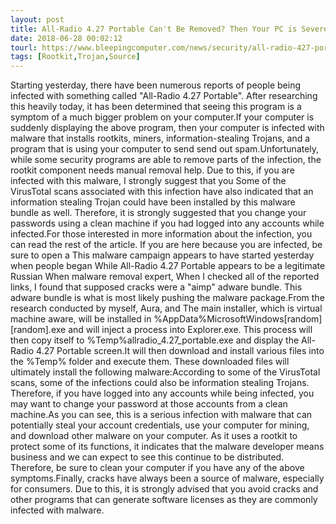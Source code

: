 ```yaml
---
layout: post
title: All-Radio 4.27 Portable Can't Be Removed? Then Your PC is Severely Infected
date: 2018-06-28 00:02:12
tourl: https://www.bleepingcomputer.com/news/security/all-radio-427-portable-cant-be-removed-then-your-pc-is-severely-infected/
tags: [Rootkit,Trojan,Source]
---
```

Starting yesterday, there have been numerous reports of people being infected with something called "All-Radio 4.27 Portable". After researching this heavily today, it has been determined that seeing this program is a symptom of a much bigger problem on your computer.If your computer is suddenly displaying the above program, then your computer is infected with malware that installs rootkits, miners, information-stealing Trojans, and a program that is using your computer to send send out spam.Unfortunately, while some security programs are able to remove parts of the infection, the rootkit component needs manual removal help. Due to this, if you are infected with this malware, I strongly suggest that you Some of the VirusTotal scans associated with this infection have also indicated that an information stealing Trojan could have been installed by this malware bundle as well. Therefore, it is strongly suggested that you change your passwords using a clean machine if you had logged into any accounts while infected.For those interested in more information about the infection, you can read the rest of the article. If you are here because you are infected, be sure to open a This malware campaign appears to have started yesterday when people began While All-Radio 4.27 Portable appears to be a legitimate Russian When malware removal expert, When I checked all of the reported links, I found that supposed cracks were a "aimp" adware bundle. This adware bundle is what is most likely pushing the malware package.From the research conducted by myself, Aura, and The main installer, which is virtual machine aware, will be installed in %AppData%MicrosoftWindows[random][random].exe and will inject a process into Explorer.exe. This process will then copy itself to %Temp%allradio_4.27_portable.exe and display the All-Radio 4.27 Portable screen.It will then download and install various files into the %Temp% folder and execute them. These downloaded files will ultimately install the following malware:According to some of the VirusTotal scans, some of the infections could also be information stealing Trojans. Therefore, if you have logged into any accounts while being infected, you may want to change your password at those accounts from a clean machine.As you can see, this is a serious infection with malware that can potentially steal your account credentials, use your computer for mining, and download other malware on your computer. As it uses a rootkit to protect some of its functions, it indicates that the malware developer means business and we can expect to see this continue to be distributed. Therefore, be sure to clean your computer if you have any of the above symptoms.Finally, cracks have always been a source of malware, especially for consumers. Due to this, it is strongly advised that you avoid cracks and other programs that can generate software licenses as they are commonly infected with malware. 